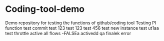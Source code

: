 # Coding-tool-demo
Demo repository for testing the functions of github/coding tool
Testing PI function
test
commit test 123
test
123
test
456
test new instance
test ut1aa
test throttle active all flows -FALSEa
activedd
qa finalek
error
